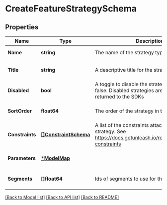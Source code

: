 # CreateFeatureStrategySchema

## Properties
Name | Type | Description | Notes
------------ | ------------- | ------------- | -------------
**Name** | **string** | The name of the strategy type | [default to null]
**Title** | **string** | A descriptive title for the strategy | [optional] [default to null]
**Disabled** | **bool** | A toggle to disable the strategy. defaults to false. Disabled strategies are not evaluated or returned to the SDKs | [optional] [default to null]
**SortOrder** | **float64** | The order of the strategy in the list | [optional] [default to null]
**Constraints** | [**[]ConstraintSchema**](constraintSchema.md) | A list of the constraints attached to the strategy. See https://docs.getunleash.io/reference/strategy-constraints | [optional] [default to null]
**Parameters** | [***ModelMap**](map.md) |  | [optional] [default to null]
**Segments** | **[]float64** | Ids of segments to use for this strategy | [optional] [default to null]

[[Back to Model list]](../README.md#documentation-for-models) [[Back to API list]](../README.md#documentation-for-api-endpoints) [[Back to README]](../README.md)

